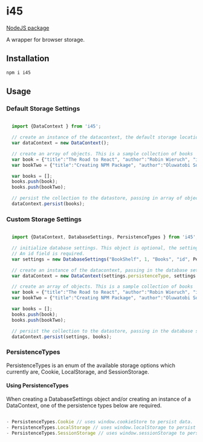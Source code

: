 # i45

[NodeJS package](https://www.npmjs.com/package/i45)

A wrapper for browser storage.

## Installation

``` javascript
npm i i45

```

## Usage

### Default Storage Settings

``` javascript

  import {DataContext } from 'i45';

  // create an instance of the datacontext, the default storage location is Cookie storage, tableName/objectStoreName is used as the cookie name.
  var dataContext = new DataContext();

  // create an array of objects. This is a sample collection of books
  var book = {"title":"The Road to React", "author":"Robin Wieruch", "id":123456};
  var bookTwo = {"title":"Creating NPM Package", "author":"Oluwatobi Sofela", "id":123457};

  var books = [];
  books.push(book);
  books.push(bookTwo);

  // persist the collection to the datastore, passing in array of objects.
  dataContext.persist(books);

  ```

### Custom Storage Settings

``` javascript

  import {DataContext, DatabaseSettings, PersistenceTypes } from 'i45';

  // initialize database settings. This object is optional, the settings can be passed as strings.
  // An id field is required.
  var settings = new DatabaseSettings("BookShelf", 1, "Books", "id", PersistenceTypes.LocalStorage);

  // create an instance of the datacontext, passing in the database settings. For Cookie storage, tableName/objectStoreName is used as the cookie name.
  var dataContext = new DataContext(settings.persistenceType, settings.databaseName, settings.databaseVersion, settings.objectStoreName, settings.keyPathField);

  // create an array of objects. This is a sample collection of books
  var book = {"title":"The Road to React", "author":"Robin Wieruch", "id":123456};
  var bookTwo = {"title":"Creating NPM Package", "author":"Oluwatobi Sofela", "id":123457};

  var books = [];
  books.push(book);
  books.push(bookTwo);

  // persist the collection to the datastore, passing in the database settings and the collection.
  dataContext.persist(settings, books);

  ```

### PersistenceTypes

PersistenceTypes is an enum of the available storage options which currently are, Cookie, LocalStorage, and SessionStorage.

#### Using PersistenceTypes

When creating a DatabaseSettings object and/or creating an instance of a DataContext, one of the persistence types below are required.

``` javascript

- PersistenceTypes.Cookie // uses window.cookieStore to persist data.
- PersistenceTypes.LocalStorage // uses window.localStorage to persist data.
- PersistenceTypes.SessionStorage // uses window.sessionStorage to persist data.

